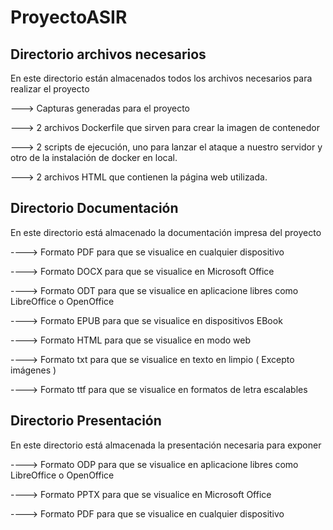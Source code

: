 # ProyectoASIR

Directorio archivos necesarios
--------------------------------

En este directorio están almacenados todos los archivos necesarios para realizar el proyecto

---> Capturas generadas para el proyecto

---> 2 archivos Dockerfile que sirven para crear la imagen de contenedor

---> 2 scripts de ejecución, uno para lanzar el ataque a nuestro servidor y otro de la instalación de docker en local.

---> 2 archivos HTML que contienen la página web utilizada.

Directorio Documentación
--------------------------

En este directorio está almacenado la documentación impresa del proyecto

----> Formato PDF para que se visualice en cualquier dispositivo

----> Formato DOCX para que se visualice en Microsoft Office

----> Formato ODT para que se visualice en aplicacione libres como LibreOffice o OpenOffice

----> Formato EPUB para que se visualice en dispositivos EBook

----> Formato HTML para que se visualice en modo web

----> Formato txt para que se visualice en texto en limpio ( Excepto imágenes )

----> Formato ttf para que se visualice en formatos de letra escalables

Directorio Presentación
------------------------

En este directorio está almacenada la presentación necesaria para exponer

----> Formato ODP para que se visualice en aplicacione libres como LibreOffice o OpenOffice

----> Formato PPTX para que se visualice en Microsoft Office

----> Formato PDF para que se visualice en cualquier dispositivo
